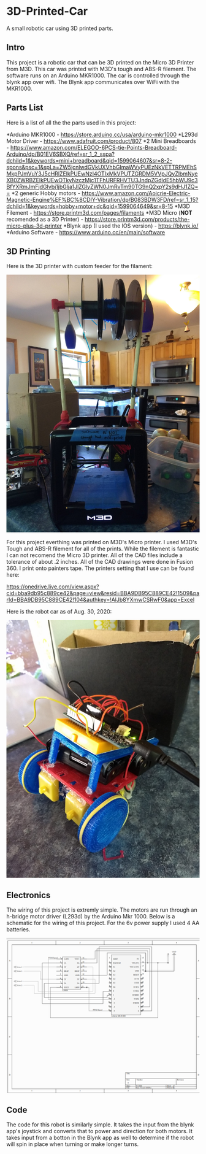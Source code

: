 # 3D-Printed-Car

A small robotic car using 3D printed parts.

## Intro

This project is a robotic car that can be 3D printed on the Micro 3D Printer from M3D. This car was printed with M3D's tough and ABS-R filement. The software runs on an Arduino MKR1000. The car is controlled through the blynk app over wifi. The Blynk app communicates over WiFi with the MKR1000.

## Parts List
Here is a list of all the the parts used in this project:

*Arduino MKR1000 - https://store.arduino.cc/usa/arduino-mkr1000
*L293d Motor Driver - https://www.adafruit.com/product/807
*2 Mini Breadboards - https://www.amazon.com/ELEGOO-6PCS-tie-Points-Breadboard-Arduino/dp/B01EV6SBXQ/ref=sr_1_2_sspa?dchild=1&keywords=mini+breadboard&qid=1599064607&sr=8-2-spons&psc=1&spLa=ZW5jcnlwdGVkUXVhbGlmaWVyPUEzNkVETTRPMEhSMkpPJmVuY3J5cHRlZElkPUEwNzI4OTIxMkVPUTZGRDM5VVpJQyZlbmNyeXB0ZWRBZElkPUEwOTkyNzczMjc1TFhURFRHVTU3JndpZGdldE5hbWU9c3BfYXRmJmFjdGlvbj1jbGlja1JlZGlyZWN0JmRvTm90TG9nQ2xpY2s9dHJ1ZQ==
*2 generic Hobby motors - https://www.amazon.com/Aoicrie-Electric-Magnetic-Engine%EF%BC%8CDIY-Vibration/dp/B083BDW3FD/ref=sr_1_15?dchild=1&keywords=hobby+motor+dc&qid=1599064649&sr=8-15
*M3D Filement - https://store.printm3d.com/pages/filaments
*M3D Micro (**NOT** recomended as a 3D Printer) - https://store.printm3d.com/products/the-micro-plus-3d-printer
*Blynk app (I used the IOS version) - https://blynk.io/
*Arduino Software - https://www.arduino.cc/en/main/software

## 3D Printing
Here is the 3D printer with custom feeder for the filament:

<img src="images/3dPrinter.jpg" alt="alt text" width="800">

For this project everthing was printed on M3D's Micro printer. I used M3D's Tough and ABS-R filement for all of the prints. While the filement is fantastic I can not recomend the Micro 3D printer. All of the CAD files include a tolerance of about .2 inches. All of the CAD drawings were done in Fusion 360. I print onto painters tape. The printers setting that I use can be found here:

https://onedrive.live.com/view.aspx?cid=bba9db95c889ce42&page=view&resid=BBA9DB95C889CE42!1509&parId=BBA9DB95C889CE42!104&authkey=!AlJb8YXmwCSRwF0&app=Excel

Here is the robot car as of Aug. 30, 2020:

<img src="images/robotCar30Aug2020.jpg" alt="alt text" width="800">

## Electronics
The wiring of this project is extremly simple. The motors are run through an h-bridge motor driver (L293d) by the Arduino Mkr 1000.
Below is a schematic for the wiring of this project. For the 6v power supply I used 4 AA batteries.

<img src="images/Screenshot (5).png" alt="alt text" width="800">

## Code
The code for this robot is similarly simple. It takes the input from the blynk app's joystick and converts that to power and direction for both motors. It takes input from a botton in the Blynk app as well to determine if the robot will spin in place when turning or make longer turns.
